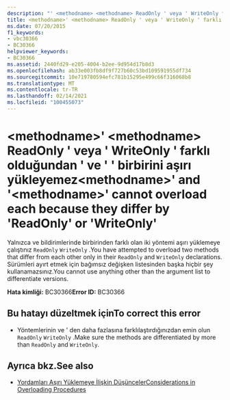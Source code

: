 ```yaml
---
description: "' <methodname> <methodname> ReadOnly ' veya ' WriteOnly farklı olduğundan ' ve ' ' hakkında daha fazla bilgi edinin"
title: <methodname>' <methodname> ReadOnly ' veya ' WriteOnly ' farklı olduğundan ' ve ' ' birbirini aşırı yükleyemez
ms.date: 07/20/2015
f1_keywords:
- vbc30366
- BC30366
helpviewer_keywords:
- BC30366
ms.assetid: 2440fd29-e205-4004-b2ee-9d954d17b8d3
ms.openlocfilehash: ab33e003fb8df9f727b60c53bd109591955df734
ms.sourcegitcommit: 10e719780594efc781b15295e499c66f316068b8
ms.translationtype: MT
ms.contentlocale: tr-TR
ms.lasthandoff: 02/14/2021
ms.locfileid: "100455073"
---
```

# <a name="methodname-and-methodname-cannot-overload-each-because-they-differ-by-readonly-or-writeonly"></a><span data-ttu-id="ceb4e-103">\<methodname>' \<methodname> ReadOnly ' veya ' WriteOnly ' farklı olduğundan ' ve ' ' birbirini aşırı yükleyemez</span><span class="sxs-lookup"><span data-stu-id="ceb4e-103">\<methodname>' and '\<methodname>' cannot overload each because they differ by 'ReadOnly' or 'WriteOnly'</span></span>

<span data-ttu-id="ceb4e-104">Yalnızca ve bildirimlerinde birbirinden farklı olan iki yöntemi aşırı yüklemeye çalıştınız `ReadOnly` `WriteOnly` .</span><span class="sxs-lookup"><span data-stu-id="ceb4e-104">You have attempted to overload two methods that differ from each other only in their `ReadOnly` and `WriteOnly` declarations.</span></span> <span data-ttu-id="ceb4e-105">Sürümleri ayırt etmek için bağımsız değişken listesinden başka hiçbir şey kullanamazsınız.</span><span class="sxs-lookup"><span data-stu-id="ceb4e-105">You cannot use anything other than the argument list to differentiate versions.</span></span>  
  
 <span data-ttu-id="ceb4e-106">**Hata kimliği:** BC30366</span><span class="sxs-lookup"><span data-stu-id="ceb4e-106">**Error ID:** BC30366</span></span>  
  
## <a name="to-correct-this-error"></a><span data-ttu-id="ceb4e-107">Bu hatayı düzeltmek için</span><span class="sxs-lookup"><span data-stu-id="ceb4e-107">To correct this error</span></span>  
  
- <span data-ttu-id="ceb4e-108">Yöntemlerinin ve ' den daha fazlasına farklılaştırdığınızdan emin olun `ReadOnly` `WriteOnly` .</span><span class="sxs-lookup"><span data-stu-id="ceb4e-108">Make sure the methods are differentiated by more than `ReadOnly` and `WriteOnly`.</span></span>  
  
## <a name="see-also"></a><span data-ttu-id="ceb4e-109">Ayrıca bkz.</span><span class="sxs-lookup"><span data-stu-id="ceb4e-109">See also</span></span>

- [<span data-ttu-id="ceb4e-110">Yordamları Aşırı Yüklemeye İlişkin Düşünceler</span><span class="sxs-lookup"><span data-stu-id="ceb4e-110">Considerations in Overloading Procedures</span></span>](../programming-guide/language-features/procedures/considerations-in-overloading-procedures.md)
